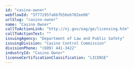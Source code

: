 ```yaml
---
id: "casino-owner"
webflowId: "5f77295fa6bfb56eb702ee08"
urlSlug: "casino-owner"
name: "Casino Owner"
callToActionLink: "http://nj.gov/oag/ge/licensing.htm"
callToActionText: ""
issuingAgency: "Department of Law and Public Safety"
issuingDivision: "Casino Control Commission"
divisionPhone: "(609) 441-3422"
industryId: "Casino Owner"
licenseCertificationClassification: "LICENSE"
---
```


